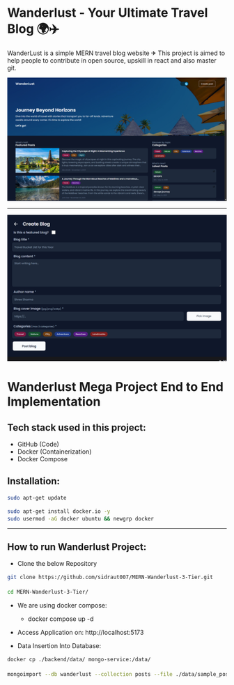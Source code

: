 # Wanderlust - Your Ultimate Travel Blog 🌍✈️

WanderLust is a simple MERN travel blog website ✈ This project is aimed to help people to contribute in open source, upskill in react and also master git.

![Login Page](images/home.png)

---

![Blog Form](images/blog.png)

# Wanderlust Mega Project End to End Implementation

## Tech stack used in this project:
- GitHub (Code)
- Docker (Containerization)
- Docker Compose

## Installation:

```bash
sudo apt-get update
```
```bash
sudo apt-get install docker.io -y
sudo usermod -aG docker ubuntu && newgrp docker
```

---

## How to run Wanderlust Project:

- Clone the below Repository
```bash
git clone https://github.com/sidraut007/MERN-Wanderlust-3-Tier.git

cd MERN-Wanderlust-3-Tier/
```

- We are using docker compose:
    - docker compose up -d 

- Access Application on: http://localhost:5173

- Data Insertion Into Database:
```bash
docker cp ./backend/data/ mongo-service:/data/

mongoimport --db wanderlust --collection posts --file ./data/sample_posts.json --jsonArray

```